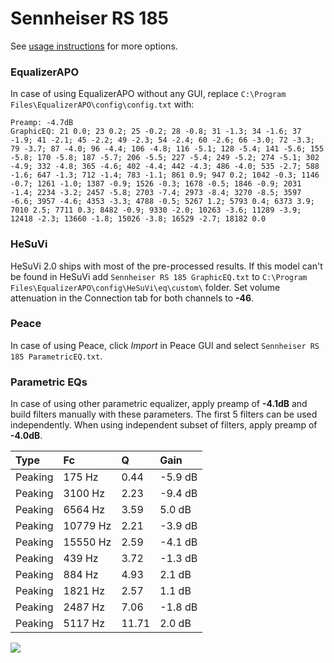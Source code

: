 # Sennheiser RS 185
See [usage instructions](https://github.com/jaakkopasanen/AutoEq#usage) for more options.

### EqualizerAPO
In case of using EqualizerAPO without any GUI, replace `C:\Program Files\EqualizerAPO\config\config.txt`
with:
```
Preamp: -4.7dB
GraphicEQ: 21 0.0; 23 0.2; 25 -0.2; 28 -0.8; 31 -1.3; 34 -1.6; 37 -1.9; 41 -2.1; 45 -2.2; 49 -2.3; 54 -2.4; 60 -2.6; 66 -3.0; 72 -3.3; 79 -3.7; 87 -4.0; 96 -4.4; 106 -4.8; 116 -5.1; 128 -5.4; 141 -5.6; 155 -5.8; 170 -5.8; 187 -5.7; 206 -5.5; 227 -5.4; 249 -5.2; 274 -5.1; 302 -4.9; 332 -4.8; 365 -4.6; 402 -4.4; 442 -4.3; 486 -4.0; 535 -2.7; 588 -1.6; 647 -1.3; 712 -1.4; 783 -1.1; 861 0.9; 947 0.2; 1042 -0.3; 1146 -0.7; 1261 -1.0; 1387 -0.9; 1526 -0.3; 1678 -0.5; 1846 -0.9; 2031 -1.4; 2234 -3.2; 2457 -5.8; 2703 -7.4; 2973 -8.4; 3270 -8.5; 3597 -6.6; 3957 -4.6; 4353 -3.3; 4788 -0.5; 5267 1.2; 5793 0.4; 6373 3.9; 7010 2.5; 7711 0.3; 8482 -0.9; 9330 -2.0; 10263 -3.6; 11289 -3.9; 12418 -2.3; 13660 -1.8; 15026 -3.8; 16529 -2.7; 18182 0.0
```

### HeSuVi
HeSuVi 2.0 ships with most of the pre-processed results. If this model can't be found in HeSuVi add
`Sennheiser RS 185 GraphicEQ.txt` to `C:\Program Files\EqualizerAPO\config\HeSuVi\eq\custom\` folder.
Set volume attenuation in the Connection tab for both channels to **-46**.

### Peace
In case of using Peace, click *Import* in Peace GUI and select `Sennheiser RS 185 ParametricEQ.txt`.

### Parametric EQs
In case of using other parametric equalizer, apply preamp of **-4.1dB** and build filters manually
with these parameters. The first 5 filters can be used independently.
When using independent subset of filters, apply preamp of **-4.0dB**.

| Type    | Fc       |     Q | Gain    |
|:--------|:---------|:------|:--------|
| Peaking | 175 Hz   |  0.44 | -5.9 dB |
| Peaking | 3100 Hz  |  2.23 | -9.4 dB |
| Peaking | 6564 Hz  |  3.59 | 5.0 dB  |
| Peaking | 10779 Hz |  2.21 | -3.9 dB |
| Peaking | 15550 Hz |  2.59 | -4.1 dB |
| Peaking | 439 Hz   |  3.72 | -1.3 dB |
| Peaking | 884 Hz   |  4.93 | 2.1 dB  |
| Peaking | 1821 Hz  |  2.57 | 1.1 dB  |
| Peaking | 2487 Hz  |  7.06 | -1.8 dB |
| Peaking | 5117 Hz  | 11.71 | 2.0 dB  |

![](https://raw.githubusercontent.com/jaakkopasanen/AutoEq/master/results/rtings/avg/Sennheiser%20RS%20185/Sennheiser%20RS%20185.png)